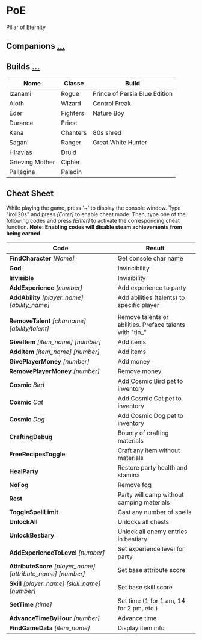 # PoE
Pillar of Eternity

## Companions [...](https://steamcommunity.com/sharedfiles/filedetails/?id=415359165&searchtext=companions)

## Builds [...](https://steamcommunity.com/sharedfiles/filedetails/?id=416939844)

| Nome | Classe | Build |
| -- | -- | -- |
| Izanami | Rogue | Prince of Persia Blue Edition |
| Aloth | Wizard | Control Freak |
| Éder | Fighters | Nature Boy |
| Durance | Priest |
| Kana | Chanters | 80s shred |
| Sagani | Ranger | Great White Hunter |
| Hiravias | Druid|
| Grieving Mother | Cipher | 
| Pallegina | Paladin |

## Cheat Sheet
While playing the game, press '~' to display the console window. Type "iroll20s" and press *[Enter]* to enable cheat mode. Then, type one of the following codes and press *[Enter]* to activate the corresponding cheat function.
**Note: Enabling codes will disable steam achievements from being earned.**

| Code | Result |
| -- | -- |
| **FindCharacter** *[Name]* | Get console char name |
| **God** | Invincibility |
| **Invisible** | Invisibility |
| **AddExperience** *[number]* | Add experience to party |
| **AddAbility** *[player_name]* *[ability_name]* | Add abilities (talents) to specific player |
|||
| **RemoveTalent** *[charname]* *[ability/talent]* | Remove talents or abilities. Preface talents with "tln_" |
| **GiveItem** *[item_name]* *[number]* | Add items |
| **AddItem** *[item_name]* *[number]* | Add items |
| **GivePlayerMoney** *[number]* | Add money |
| **RemovePlayerMoney** *[number]* | Remove money |
| **Cosmic** *Bird* | Add Cosmic Bird pet to inventory |
| **Cosmic** *Cat* | Add Cosmic Cat pet to inventory |
| **Cosmic** *Dog* | Add Cosmic Dog pet to inventory |
| **CraftingDebug** | Bounty of crafting materials |
| **FreeRecipesToggle** | Craft any item without materials |
| **HealParty** | Restore party health and stamina |
| **NoFog** | Remove fog |
| **Rest** | Party will camp without camping materials |
| **ToggleSpellLimit** | Cast any number of spells |
| **UnlockAll** | Unlocks all chests |
| **UnlockBestiary** | Unlock all enemy entries in bestiary |
| **AddExperienceToLevel** *[number]* | Set experience level for party |
| **AttributeScore** *[player_name]* *[attribute_name]* *[number]* | Set base attribute score |
| **Skill** *[player_name]* *[skill_name]* *[number]* | Set base skill score |
| **SetTime** *[time]* | Set time (1 for 1 am, 14 for 2 pm, etc.) |
| **AdvanceTimeByHour** *[number]* | Advance time |
| **FindGameData** *[item_name]* | Display item info |
